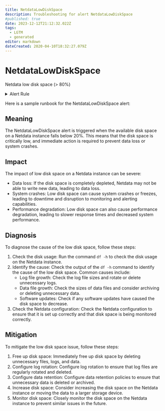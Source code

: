```yaml
---
title: NetdataLowDiskSpace
description: Troubleshooting for alert NetdataLowDiskSpace
#published: true
date: 2023-12-12T21:12:32.022Z
tags: 
  - LGTM
  - generated
editor: markdown
dateCreated: 2020-04-10T18:32:27.079Z
---
```


# NetdataLowDiskSpace

Netdata low disk space (> 80%)

<details>
  <summary>Alert Rule</summary>

{{% rule "netdata/netdata-internal.yml" "NetdataLowDiskSpace" %}}

{{% comment %}}

```yaml
alert: NetdataLowDiskSpace
expr: 100 / netdata_disk_space_GB_average * netdata_disk_space_GB_average{dimension=~"avail|cached"} < 20
for: 5m
labels:
    severity: warning
annotations:
    summary: Netdata low disk space (instance {{ $labels.instance }})
    description: |-
        Netdata low disk space (> 80%)
          VALUE = {{ $value }}
          LABELS = {{ $labels }}
    runbook: https://github.com/srerun/prometheus-alerts/blob/main/content/runbooks/netdata-internal/NetdataLowDiskSpace.md

```

{{% /comment %}}

</details>


Here is a sample runbook for the NetdataLowDiskSpace alert:

## Meaning

The NetdataLowDiskSpace alert is triggered when the available disk space on a Netdata instance falls below 20%. This means that the disk space is critically low, and immediate action is required to prevent data loss or system crashes.

## Impact

The impact of low disk space on a Netdata instance can be severe:

* Data loss: If the disk space is completely depleted, Netdata may not be able to write new data, leading to data loss.
* System crashes: Low disk space can cause system crashes or freezes, leading to downtime and disruption to monitoring and alerting capabilities.
* Performance degradation: Low disk space can also cause performance degradation, leading to slower response times and decreased system performance.

## Diagnosis

To diagnose the cause of the low disk space, follow these steps:

1. Check the disk usage: Run the command `df -h` to check the disk usage on the Netdata instance.
2. Identify the cause: Check the output of the `df -h` command to identify the cause of the low disk space. Common causes include:
	* Log file growth: Check the log file sizes and rotate or delete unnecessary logs.
	* Data file growth: Check the sizes of data files and consider archiving or deleting unnecessary data.
	* Software updates: Check if any software updates have caused the disk space to decrease.
3. Check the Netdata configuration: Check the Netdata configuration to ensure that it is set up correctly and that disk space is being monitored correctly.

## Mitigation

To mitigate the low disk space issue, follow these steps:

1. Free up disk space: Immediately free up disk space by deleting unnecessary files, logs, and data.
2. Configure log rotation: Configure log rotation to ensure that log files are regularly rotated and deleted.
3. Configure data retention: Configure data retention policies to ensure that unnecessary data is deleted or archived.
4. Increase disk space: Consider increasing the disk space on the Netdata instance or moving the data to a larger storage device.
5. Monitor disk space: Closely monitor the disk space on the Netdata instance to prevent similar issues in the future.